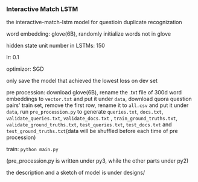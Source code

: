 ### Interactive Match LSTM

the interactive-match-lstm model for questioin duplicate recognization

word embedding: glove(6B), randomly initialize words not in glove

hidden state unit number in LSTMs: 150

lr: 0.1

optimizor: SGD

only save the model that achieved the lowest loss on dev set

pre procession: download glove(6B), rename the .txt file of 300d word embeddings to `vector.txt` and put it under `data`, download quora question pairs' train set, remove the first row, rename it to `all.csv` and put it under `data`, run `pre_procession.py` to generate `queries.txt`, `docs.txt`, `validate_queries.txt`, `validate_docs.txt` , `train_ground_truths.txt`, `validate_ground_truths.txt`, `test_queries.txt`, `test_docs.txt` and `test_ground_truths.txt`(data will be shuffled before each time of pre procession)

train: `python main.py`

(pre_procession.py is written under py3, while the other parts under py2)

the description and a sketch of model is under designs/
